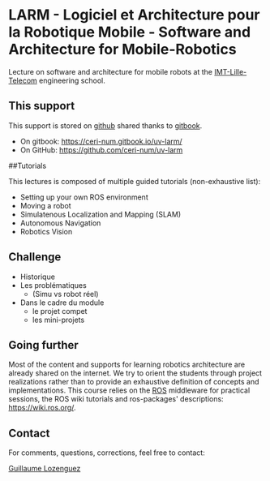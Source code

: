 # LARM - Logiciel et Architecture pour la Robotique Mobile - Software and Architecture for Mobile-Robotics

Lecture on software and architecture for mobile robots at the [IMT-Lille-Telecom](http://www.imt-lille-douai.fr) engineering school.

## This support

This support is stored on [github](https://github.com) shared thanks to [gitbook](https://www.gitbook.com).

  - On gitbook: <https://ceri-num.gitbook.io/uv-larm/>
  - On GitHub: <https://github.com/ceri-num/uv-larm>

##Tutorials

This lectures is composed of multiple guided tutorials (non-exhaustive list): 

* Setting up your own ROS environment
* Moving a robot
* Simulatenous Localization and Mapping (SLAM)
* Autonomous Navigation 
* Robotics Vision 

## Challenge

- Historique
- Les problématiques
  * (Simu vs robot réel)
- Dans le cadre du module
  * le projet compet
  * les mini-projets

## Going further

Most of the content and supports for learning robotics architecture are already shared on the internet. We try to orient the students through project realizations rather than to provide an exhaustive definition of concepts and implementations.
This course relies on the [ROS](http://www.ros.org/) middleware for practical sessions, the ROS wiki tutorials and ros-packages' descriptions: <https://wiki.ros.org/>.

## Contact

For comments, questions, corrections, feel free to contact:

[Guillaume Lozenguez](mailto://guillaume.lozenguez@imt-lille-douai.fr)
